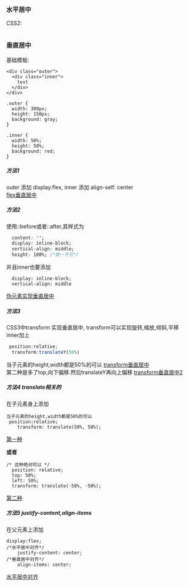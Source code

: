### 水平居中
CSS2:
```css

```




### 垂直居中
基础模板:  
```
<div class="outer">
  <div class="inner">
    test
  </div>
</div>

.outer {
  width: 300px;
  height: 150px;
  background: gray;
}

.inner {
  width: 50%;
  height: 50%;
  background: red;
}
```
##### 方法1
outer 添加 display:flex,
inner 添加 align-self: center  
[flex垂直居中](https://jsfiddle.net/areYouOk/0q581jd3/10/)
##### 方法2
使用::before或者::after,其样式为  
```css
  content: '';
  display: inline-block;
  vertical-align: middle;
  height: 100%; /*缺一不可*/
```
并且inner也要添加  
```
  display: inline-block;
  vertical-align: middle
```
[伪元素实现垂直居中](https://jsfiddle.net/areYouOk/0q581jd3/16/)

##### 方法3
CSS3中transform 实现垂直居中,
transform可以实现旋转,缩放,倾斜,平移  
inner加上  
```js
 position:relative;
  transform:translateY(50%)
```
当子元素的height,width都是50%的可以
[transform垂直居中](https://jsfiddle.net/areYouOk/0q581jd3/16/)  
第二种是多了top,向下偏移.然后translateY再向上偏移
[transform垂直居中2](https://jsfiddle.net/areYouOk/0q581jd3/20/) 

##### 方法4 translate相关的
在子元素身上添加  
```
当子元素的height,width都是50%的可以
 position:relative;
    transform: translate(50%, 50%);
```
[第一种](https://jsfiddle.net/areYouOk/0q581jd3/32/)

**或者**
```
/* 这种绝对可以 */
  position: relative;
  top: 50%;
  left: 50%;
  transform: translate(-50%, -50%);
  ```
[第二种](https://jsfiddle.net/areYouOk/0q581jd3/31/)
##### 方法5 justify-content,align-items
在父元素上添加  
```
display:flex;
/*水平居中对齐*/
    justify-content: center;
/*垂直居中对齐*/    
    align-items: center;  
```
[水平居中对齐](https://jsfiddle.net/areYouOk/0q581jd3/42/)
